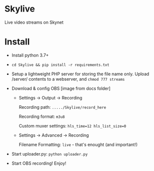 # Skylive
Live video streams on Skynet

# Install

- Install python 3.7+

- `cd Skylive && pip install -r requirements.txt`

- Setup a lightweight PHP server for storing the file name only. Upload /server/ contents to a webserver, and `chmod 777 streams`

- Download & config OBS [image from docs folder]

    - Settings -> Output -> Recording

        Recording path: `...../Skylive/record_here`

        Recording format: `m3u8`

        Custom muxer settings: `hls_time=12 hls_list_size=0`

    - Settings -> Advanced -> Recording

        Filename Formatting: `live` - that's enought (and important!)

- Start uploader.py: `python uploader.py`

- Start OBS recording! Enjoy!